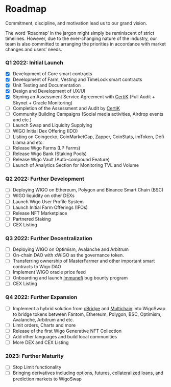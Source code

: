 # Roadmap

Commitment, discipline, and motivation lead us to our grand vision.&#x20;

The word ‘Roadmap’ in the jargon might simply be reminiscent of strict timelines. However, due to the ever-changing nature of the industry, our team is also committed to arranging the priorities in accordance with market changes and users’ needs.&#x20;

### Q1 2022: Initial Launch

* [x] Development of Core smart contracts
* [x] Development of Farm, Vesting and TimeLock smart contracts
* [x] َUnit Testing and Documentation
* [x] Design and Development of UX/UI
* [x] Signing an Assessment Service Agreement with [CertiK](https://certik.com) (Full Audit + Skynet + Oracle Monitoring)
* [ ] Completion of the Assessment and Audit by [CertiK](https://certik.com)
* [ ] Community Building Campaigns (Social media activities, Airdrop events and etc.)
* [ ] Launch Swap and Liquidity Supplying
* [ ] WIGO Initial Dex Offering (IDO)
* [ ] Listing on Coingecko, CoinMarketCap, Zapper, CoinStats, imToken, Defi Llama and etc.
* [ ] Release Wigo Farms (LP Farms)
* [ ] Release Wigo Bank (Staking Pools)
* [ ] Release Wigo Vault (Auto-compound Feature)
* [ ] Launch of Analytics Section for Monitoring TVL and Volume

### Q2 2022: Further Development

* [ ] Deploying WIGO on Ethereum, Polygon and Binance Smart Chain (BSC)
* [ ] WIGO liquidity on other DEXs
* [ ] Launch Wigo User Profile System
* [ ] Launch Initial Farm Offerings (IFOs)
* [ ] Release NFT Marketplace
* [ ] Partnered Staking
* [ ] CEX Listing

### Q3 2022: Further Decentralization

* [ ] Deploying WIGO on Optimism, Avalanche and Arbitrum
* [ ] On-chain DAO with xWIGO as the governance token.
* [ ] Transferring ownership of MasterFarmer and other important smart contracts to Wigo DAO
* [ ] Implement WIGO oracle price feed
* [ ] Onboarding and launch [Immunefi](https://immunefi.com) bug bounty program
* [ ] CEX Listing

### Q4 2022: Further Expansion

* [ ] Implement a hybrid solution from [cBridge](https://cbridge.celer.network) and [Multichain](https://multichain.org) into WigoSwap to bridge tokens between Fantom, Ethereum, Polygon, BSC, Optimism, Avalanche, Arbitrum and etc.
* [ ] Limit orders, Charts and more
* [ ] Release of the first Wigo Generative NFT Collection
* [ ] Add other languages and build local communities
* [ ] More DEX and CEX Listing

### 2023: Further Maturity

* [ ] Stop Limit functionality
* [ ] Bringing derivatives including options, futures, collateralized loans, and prediction markets to WigoSwap&#x20;
